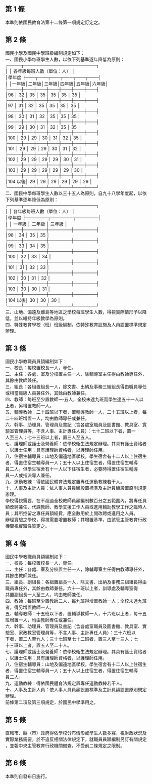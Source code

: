 第 1 條
-------
本準則依國民教育法第十二條第一項規定訂定之。

第 2 條
-------
國民小學及國民中學班級編制規定如下：  
一、國民小學每班學生人數，以依下列基準逐年降低為原則：  
    ┌────┬───────────────────────┐  
    │        │          各年級每班人數（單位：人）          │  
    │學年度  ├───┬───┬───┬───┬───┬───┤  
    │        │一年級│二年級│三年級│四年級│五年級│六年級│  
    ├────┼───┼───┼───┼───┼───┼───┤  
    │96      │  32  │  35  │  35  │  35  │  35  │  35  │  
    ├────┼───┼───┼───┼───┼───┼───┤  
    │97      │  31  │  32  │  35  │  35  │  35  │  35  │  
    ├────┼───┼───┼───┼───┼───┼───┤  
    │98      │  30  │  31  │  32  │  35  │  35  │  35  │  
    ├────┼───┼───┼───┼───┼───┼───┤  
    │99      │  29  │  30  │  31  │  32  │  35  │  35  │  
    ├────┼───┼───┼───┼───┼───┼───┤  
    │100     │  29  │  29  │  30  │  31  │  32  │  35  │  
    ├────┼───┼───┼───┼───┼───┼───┤  
    │101     │  29  │  29  │  29  │  30  │  31  │  32  │  
    ├────┼───┼───┼───┼───┼───┼───┤  
    │102     │  29  │  29  │  29  │  29  │  30  │  31  │  
    ├────┼───┼───┼───┼───┼───┼───┤  
    │103     │  29  │  29  │  29  │  29  │  29  │  30  │  
    ├────┼───┼───┼───┼───┼───┼───┤  
    │104 以後│  29  │  29  │  29  │  29  │  29  │  29  │  
    └────┴───┴───┴───┴───┴───┴───┘  
二、國民中學每班學生人數以三十五人為原則，自九十八學年度起，以依  
    下列基準逐年降低為原則：  
    ┌────┬───────────────────────┐  
    │        │          各年級每班人數（單位：人）          │  
    │學年度  ├───────┬───────┬───────┤  
    │        │    一年級    │    二年級    │    三年級    │  
    ├────┼───────┼───────┼───────┤  
    │98      │      34      │      35      │      35      │  
    ├────┼───────┼───────┼───────┤  
    │99      │      33      │      34      │      35      │  
    ├────┼───────┼───────┼───────┤  
    │100     │      32      │      33      │      34      │  
    ├────┼───────┼───────┼───────┤  
    │101     │      31      │      32      │      33      │  
    ├────┼───────┼───────┼───────┤  
    │102     │      30      │      31      │      32      │  
    ├────┼───────┼───────┼───────┤  
    │103     │      30      │      30      │      31      │  
    ├────┼───────┼───────┼───────┤  
    │104 以後│      30      │      30      │      30      │  
    └────┴───────┴───────┴───────┘  
三、山地、偏遠及離島等地區之學校每班學生人數，得視實際情形予以降  
    低，並以維持年級教學為原則。  
四、特殊教育學校（班）班級編制，依特殊教育設施及人員設置標準規定  
    辦理。

第 3 條
-------
國民小學教職員員額編制如下：  
一、校長：每校置校長一人，專任。  
二、主任：各處、室及分校置主任一人，除輔導室主任得由教師專任外，  
    其餘由教師兼任。  
三、組長：各組置組長一人，除文書、出納及事務三組組長得由職員專任  
    或相當職級人員兼任外，其餘由教師兼任。  
四、教師：每班至少置教師一‧五人，全校未達九班而學生達五十一人以  
    上者，另增置教師一人。  
五、輔導教師：二十四班以下者，置輔導教師一人，二十五班以上者，每  
    二十四班增置一人，均由教師專任或兼任。  
六、幹事、助理員、管理員及書記（含各處室職員及圖書館、教具室、實  
    驗室管理員等，不含人事、主計專任人員）：七十二班以下者，置一  
    人至三人；七十三班以上者，置三人至五人。  
七、護理師或護士及營養師：依學校衛生法規定辦理。其具有護士資格者  
    ，以護士任用；具有護理師資格者，以護理師任用。  
八、住宿生輔導員：山地及偏遠地區學校，學生宿舍有十二人以上住宿生  
    者，得置住宿生輔導員一人；五十人以上住宿生者，得置住宿生輔導  
    員二人。但學生宿舍有十一人以下住宿生者，必要時得置住宿生輔導  
    員一人或指派專人兼任。  
九、運動教練：得依國民體育法規定置專任運動教練若干人。  
十、人事及主計人員：依人事人員員額設置標準及主計員額設置原則規定  
    辦理。  
學校得視需要，在不超過全校教師員額編制數百分之五範圍內，將專任員  
額改聘兼任、代課教師、教學支援工作人員或進用輔助教學工作之臨時人  
員；其所控留之專任員額經費，應全數用於上開改聘或進用之人員。  
辦理實驗之學校，得視需要增置教師；其增置基準，由該管主管教育行政  
機關視實驗性質定之。

第 4 條
-------
國民中學教職員員額編制如下：  
一、校長：每校置校長一人，專任。  
二、主任：各處、室及分校置主任一人，除輔導室主任得由教師專任外，  
    其餘由教師兼任。  
三、組長、副組長：各組置組長一人，除文書、出納及事務三組組長得由  
    職員專任外，其餘由教師兼任。六十一班以上者，訓導處及輔導室得  
    共置副組長一人至三人，均由教師兼任。  
四、教師：每班至少置教師二人，每九班得增置教師一人；全校未達九班  
    者，得另增置教師一人。  
五、輔導教師：十五班以下者，置輔導教師一人，十六班以上者，每十五  
    班增置一人，均由教師專任或兼任。  
六、幹事、助理員、管理員及書記（含各處室職員及圖書館、教具室、實  
    驗室、家政教室管理員等，不含人事、主計專任人員）：三十六班以  
    下者，置二人至九人；三十七班至七十二班者，置三人至十三人；七  
    十三班以上者，置五人至二十人。  
七、護理師或護士及營養師：依學校衛生法規定辦理。其具有護士資格者  
    ，以護士任用；具有護理師資格者，以護理師任用。  
八、住宿生輔導員：山地及偏遠地區學校，學生宿舍有十二人以上住宿生  
    者，得置住宿生輔導員一人；五十人以上住宿生者，得置住宿生輔導  
    員二人。  
九、運動教練：得依國民體育法規定置專任運動教練若干人。  
十、人事及主計人員：依人事人員員額設置標準及主計員額設置原則規定  
    辦理。  
前條第二項及第三項規定，於國民中學準用之。

第 5 條
-------
直轄市、縣（市）政府得依學校分布情形或學生人數多寡，視財政狀況及  
實際業務需要，於不違反相關法律規定下，就職員員額編制另訂有關規定  
，並報中央主管教育行政機關備查，不受前二條規定之限制。

第 6 條
-------
本準則自發布日施行。

